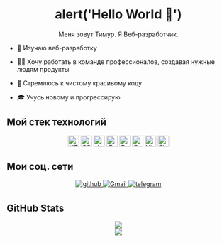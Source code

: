<div id="header" align="center">
  <h1>alert('Hello World 👋')</h1>
</div>

<div align="center">
  <span>Меня зовут Тимур. Я Веб-разработчик.</span>
</div>

- 🔭 Изучаю веб-разработку 
  
- 🧑‍💻 Хочу работать в команде профессионалов, создавая нужные людям продукты  
  
- 📝 Стремлюсь к чистому красивому коду

- 🎓 Учусь новому и прогрессирую

## Мой стек технологий

<div align="center">
  <img src="https://img.shields.io/badge/HTML5-282C34?logo=html5&logoColor=E34F26" alt="HTML5 logo" title="HTML5" height="25" />
  <img src="https://img.shields.io/badge/CSS3-282C34?logo=css3&logoColor=E34F26" alt="CSS3 logo" title="HTML5" height="25" />
  <img src="https://img.shields.io/badge/JavaScript-282C34?logo=javascript&logoColor=F7DF1E" alt="JavaScript logo" title="JavaScript" height="25" />
  <img src="https://img.shields.io/badge/TypeScript-282C34?logo=typescript&logoColor=3178C6" alt="TypeScript logo" title="TypeScript" height="25" />
  <img src="https://img.shields.io/badge/React-282C34?logo=react&logoColor=61DAFB" alt="React logo" title="React" height="25" />
  <img src="https://img.shields.io/badge/Redux-282C34?logo=redux&logoColor=764ABC" alt="Redux logo" title="Redux" height="25" />
  <img src="https://img.shields.io/badge/VS%20Code-282C34?logo=visual-studio-code&logoColor=007ACC" alt="Visual Studio Code logo" title="Visual Studio Code" height="25" />
  <img src="https://img.shields.io/badge/Figma-282C34?logo=figma&logoColor=007ACC" alt="Figma logo" title="Figma" height="25" />
</div>  

## Мои соц. сети

<div align="center">
  <a href="https://github.com/Canfus" target="_blank">
    <img src=https://img.shields.io/badge/github-%2324292e.svg?&style=for-the-badge&logo=github&logoColor=white alt=github style="margin-bottom: 5px;" />
  </a>
  <a href="mailto:canfus69@gmail.com" target="_blank">
    <img src=https://img.shields.io/badge/gmail-%2324292e.svg?&style=for-the-badge&logo=gmail&logoColor=white alt=Gmail style="margin-bottom: 5px;" />
  </a>
  <a href="https://t.me/canfus" target="_blank">
    <img src=https://img.shields.io/badge/telegram-%2324292e.svg?&style=for-the-badge&logo=telegram&logoColor=white alt=telegram style="margin-bottom: 5px;" />
  </a>
</div>

## GitHub Stats

<div align="center">
  <img src="https://github-readme-stats.vercel.app/api/top-langs/?username=Canfus&hide_border=true&layout=compact" align="center" />
</div>
<div align="center">
  <img src="https://komarev.com/ghpvc/?username=Canfus&&style=flat-square" align="center" />
</div>
